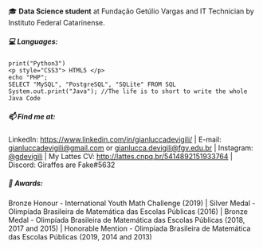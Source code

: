 🎓 **Data Science student** at Fundação Getúlio Vargas and IT Technician by Instituto Federal Catarinense. <br>

##### 💻 Languages:
```
print("Python3")
<p style="CSS3"> HTML5 </p>
echo "PHP";
SELECT "MySQL", "PostgreSQL", "SQLite" FROM SQL
System.out.print("Java"); //The life is to short to write the whole Java Code
```

##### 📫 Find me at:
LinkedIn: https://www.linkedin.com/in/gianluccadevigili/ | E-mail: gianluccadevigili@gmail.com or gianlucca.devigili@fgv.edu.br | Instagram: <a href="https://www.instagram.com/gdevigili/">@gdevigili</a> | My Lattes CV: http://lattes.cnpq.br/5414892151933764 | Discord: Giraffes are Fake#5632

##### 🏅 Awards:
Bronze Honour - International Youth Math Challenge (2019) | Silver Medal - Olimpíada Brasileira de Matemática das Escolas Públicas (2016) | Bronze Medal - Olimpíada Brasileira de Matemática das Escolas Públicas (2018, 2017 and 2015) | Honorable Mention - Olimpíada Brasileira de Matemática das Escolas Públicas (2019, 2014 and 2013)
